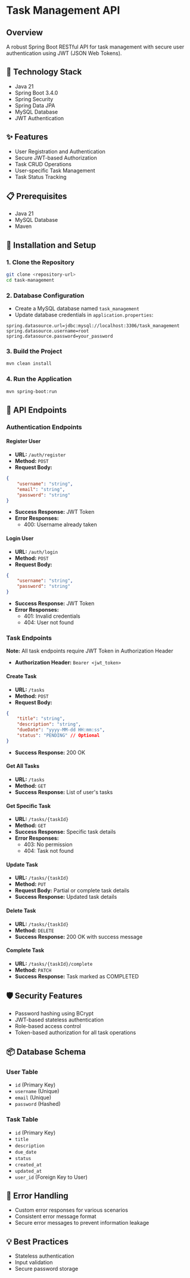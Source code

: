 # Task Management API

## Overview

A robust Spring Boot RESTful API for task management with secure user authentication using JWT (JSON Web Tokens).

## 🚀 Technology Stack

- Java 21
- Spring Boot 3.4.0
- Spring Security
- Spring Data JPA
- MySQL Database
- JWT Authentication

## ✨ Features

- User Registration and Authentication
- Secure JWT-based Authorization
- Task CRUD Operations
- User-specific Task Management
- Task Status Tracking

## 📋 Prerequisites

- Java 21
- MySQL Database
- Maven

## 🔧 Installation and Setup

### 1. Clone the Repository

```bash
git clone <repository-url>
cd task-management
```

### 2. Database Configuration

- Create a MySQL database named `task_management`
- Update database credentials in `application.properties`:

```properties
spring.datasource.url=jdbc:mysql://localhost:3306/task_management
spring.datasource.username=root
spring.datasource.password=your_password
```

### 3. Build the Project

```bash
mvn clean install
```

### 4. Run the Application

```bash
mvn spring-boot:run
```

## 🔐 API Endpoints

### Authentication Endpoints

#### Register User
- **URL:** `/auth/register`
- **Method:** `POST`
- **Request Body:**
```json
{
    "username": "string",
    "email": "string",
    "password": "string"
}
```
- **Success Response:** JWT Token
- **Error Responses:**
  - 400: Username already taken

#### Login User
- **URL:** `/auth/login`
- **Method:** `POST`
- **Request Body:**
```json
{
    "username": "string",
    "password": "string"
}
```
- **Success Response:** JWT Token
- **Error Responses:**
  - 401: Invalid credentials
  - 404: User not found

### Task Endpoints

**Note:** All task endpoints require JWT Token in Authorization Header
- **Authorization Header:** `Bearer <jwt_token>`

#### Create Task
- **URL:** `/tasks`
- **Method:** `POST`
- **Request Body:**
```json
{
    "title": "string",
    "description": "string",
    "dueDate": "yyyy-MM-dd HH:mm:ss",
    "status": "PENDING" // Optional
}
```
- **Success Response:** 200 OK

#### Get All Tasks
- **URL:** `/tasks`
- **Method:** `GET`
- **Success Response:** List of user's tasks

#### Get Specific Task
- **URL:** `/tasks/{taskId}`
- **Method:** `GET`
- **Success Response:** Specific task details
- **Error Responses:**
  - 403: No permission
  - 404: Task not found

#### Update Task
- **URL:** `/tasks/{taskId}`
- **Method:** `PUT`
- **Request Body:** Partial or complete task details
- **Success Response:** Updated task details

#### Delete Task
- **URL:** `/tasks/{taskId}`
- **Method:** `DELETE`
- **Success Response:** 200 OK with success message

#### Complete Task
- **URL:** `/tasks/{taskId}/complete`
- **Method:** `PATCH`
- **Success Response:** Task marked as COMPLETED

## 🛡️ Security Features

- Password hashing using BCrypt
- JWT-based stateless authentication
- Role-based access control
- Token-based authorization for all task operations

## 📦 Database Schema

### User Table
- `id` (Primary Key)
- `username` (Unique)
- `email` (Unique)
- `password` (Hashed)

### Task Table
- `id` (Primary Key)
- `title`
- `description`
- `due_date`
- `status`
- `created_at`
- `updated_at`
- `user_id` (Foreign Key to User)

## 🚧 Error Handling

- Custom error responses for various scenarios
- Consistent error message format
- Secure error messages to prevent information leakage

## 💡 Best Practices

- Stateless authentication
- Input validation
- Secure password storage

